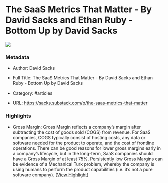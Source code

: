 # The SaaS Metrics That Matter - By David Sacks and Ethan Ruby - Bottom Up by David Sacks

![](https://readwise-assets.s3.amazonaws.com/static/images/article3.5c705a01b476.png)

### Metadata

- Author: David Sacks
- Full Title: The SaaS Metrics That Matter - By David Sacks and Ethan Ruby - Bottom Up by David Sacks
- Category: #articles


- URL: https://sacks.substack.com/p/the-saas-metrics-that-matter

### Highlights

- Gross Margin: Gross Margin reflects a company’s margin after subtracting the cost of goods sold (COGS) from revenue. For SaaS companies, COGS typically consist of hosting costs, any data or software needed for the product to operate, and the cost of frontline operations. There can be good reasons for lower gross margins early in a company’s lifecycle, but in the long-term, SaaS companies should have a Gross Margin of at least 75%. Persistently low Gross Margins can be evidence of a Mechanical Turk problem, whereby the company is using humans to perform the product capabilities (i.e. it’s not a pure software company). ([View Highlight](https://instapaper.com/read/1454984045/17810410))
